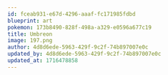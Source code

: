 ```yaml
---
id: fceab931-e67d-4296-aaaf-fc171985fdbd
blueprint: art
pokemon: 173b8490-828f-498a-a329-e0596a677c19
title: Umbreon
image: 197.png
author: 4d8d6ede-5963-429f-9c2f-74b897007e0c
updated_by: 4d8d6ede-5963-429f-9c2f-74b897007e0c
updated_at: 1716478858
---
```

